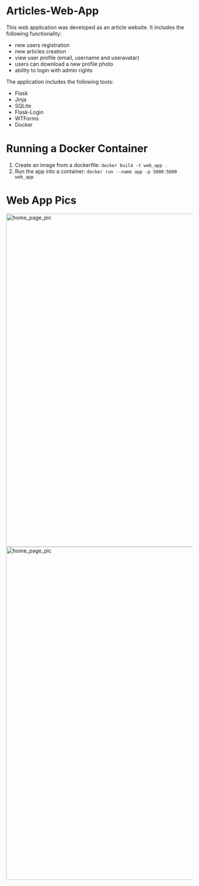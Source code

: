 # Articles-Web-App
This web application was developed as an article website. It includes the following functionality:
- new users registration
- new articles creation
- view user profile (email, username and useravatar)
- users can download a new profile photo
- ability to login with admin rights

The application includes the following tools:
- Flask
- Jinja 
- SQLite
- Flask-Login
- WTForms
- Docker

# Running a Docker Container
1. Create an image from a dockerfile: ```docker build -t web_app .```
2. Run the app into a container: ```docker run --name app -p 5000:5000 web_app```

# Web App Pics
<img src="https://i.imgur.com/TFJbJbD.png" alt="home_page_pic" width='900'>
<br>
<img src="https://i.imgur.com/Ndt12zH.png" alt="home_page_pic" width='900'>
